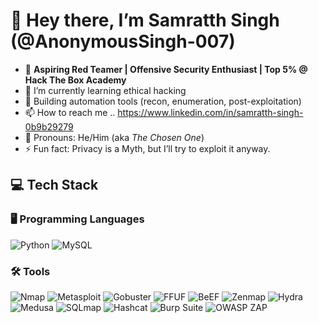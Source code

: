# 👋 Hey there, I’m Samratth Singh (@AnonymousSingh-007)

 - 🎯 **Aspiring Red Teamer | Offensive Security Enthusiast | Top 5% @ Hack The Box Academy**  
 - 🌱 I’m currently learning ethical hacking
 - 🧰 Building automation tools (recon, enumeration, post-exploitation)
 - 📫 How to reach me .. https://www.linkedin.com/in/samratth-singh-0b9b29279 
 - 💬 Pronouns: He/Him (aka *The Chosen One*)  
 - ⚡ Fun fact: Privacy is a Myth, but I’ll try to exploit it anyway.


## 💻 Tech Stack

### 🖥️ Programming Languages
![Python](https://img.shields.io/badge/-Python-3776AB?logo=python&logoColor=green)
![MySQL](https://img.shields.io/badge/-MySQL-4479A1?logo=mysql&logoColor=white)

### 🛠️ Tools
![Nmap](https://img.shields.io/badge/-Nmap-4682B4?logo=gnometerminal&logoColor=white)
![Metasploit](https://img.shields.io/badge/-Metasploit-000000?logo=metasploit&logoColor=red)
![Gobuster](https://img.shields.io/badge/-Gobuster-00A1D6?logo=gnu-bash&logoColor=white)
![FFUF](https://img.shields.io/badge/-FFUF-FF4500?logo=fastapi&logoColor=white)
![BeEF](https://img.shields.io/badge/-BeEF-8B0000?logo=googlechrome&logoColor=white)
![Zenmap](https://img.shields.io/badge/-Zenmap-1E90FF?logo=gnometerminal&logoColor=white)
![Hydra](https://img.shields.io/badge/-Hydra-228B22?logo=python&logoColor=white)
![Medusa](https://img.shields.io/badge/-Medusa-800080?logo=linux&logoColor=white)
![SQLmap](https://img.shields.io/badge/-SQLmap-FFD700?logo=databricks&logoColor=black)
![Hashcat](https://img.shields.io/badge/-Hashcat-696969?logo=hackaday&logoColor=white)
![Burp Suite](https://img.shields.io/badge/-Burp_Suite-FF6633?logo=burpsuite&logoColor=white)
![OWASP ZAP](https://img.shields.io/badge/-OWASP_ZAP-004B87?logo=owasp&logoColor=white)
<!---
AnonymousSingh-007/AnonymousSingh-007 is a ✨ special ✨ repository because its `README.md` (this file) appears on your GitHub profile.
You can click the Preview link to take a look at your changes.
--->




